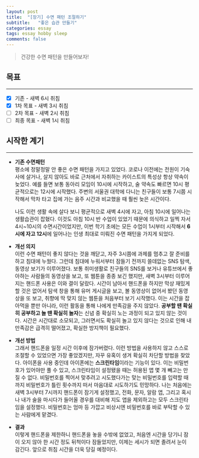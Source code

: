 ```yaml
---
layout: post  
title:  "[장기] 수면 패턴 조절하기"  
subtitle:   "좋은 습관 만들기"  
categories: essay  
tags: essay hobby sleep  
comments: false
---
```


> 건강한 수면 패턴을 만들어보자!

## 목표

---

- [x] 기존 - 새벽 6시 취침
- [x] 1차 목표 - 새벽 3시 취침
- [ ] 2차 목표 - 새벽 2시 취침
- [ ] 최종 목표 - 새벽 1시 취침

## 시작한 계기

---

* __기존 수면패턴__  
  평소에 정말정말 안 좋은 수면 패턴을 가지고 있었다. 코로나 이전에는 전원이 기숙사에 살거나, 살지 않아도 바로 근처에서 자취하는 카이스트의 특성상 항상 약속이 늦었다. 예를 들면 보통 동아리 모임이 10시에 시작하고, 술 약속도 빠르면 10시 평균적으로는 12시에 시작했다. 주변의 서울권 대학에 다니는 친구들이 보통 7시쯤 시작해서 막차 타고 집에 가는 음주 시간과 비교했을 때 훨씬 늦은 시간이다.  

  나도 이런 생활 속에 살다 보니 평균적으로 새벽 4시에 자고, 아침 10시에 일어나는 생활습관이 잡혔다. 이것도 아침 10시 반 수업이 있었기 때문에 의식하고 일찍 자서 4시~10시의 수면시간이었지만, 이번 학기 초에는 모든 수업이 1시부터 시작해서 **6시에 자고 12시**에 일어나는 인생 최대로 미뤄진 수면 패턴을 가지게 되었다.  

* __개선 의지__  
  이런 수면 패턴이 좋지 않다는 것을 깨닫고, 자주 3시쯤에 과제를 멈추고 잘 준비를 하고 침대에 누웠다. 그런데 침대에 누워서부터 잠들기 전까지 쓸데없는 SNS 탐색, 동영상 보기가 이루어졌다. 보통 취미생활로 친구들의 SNS를 보거나 유튜브에서 좋아하는 사람들의 동영상을 보고, 또 웹툰을 종종 보긴 했지만, 새벽 3시부터 이루어지는 핸드폰 사용은 이와 결이 달랐다. 시간이 남아서 핸드폰을 하지만 막상 재밌게 할 것은 없어서 탐색 창을 통해 유머 게시글을 보고, 볼 동영상이 없어서 봤던 동영상을 또 보고, 취향에 딱 맞지 않는 웹툰을 처음부터 보기 시작했다. 이는 시간을 잡아먹을 뿐만 아니라, 이런 활동을 통해 나에게 만족감을 주지 않았다. **공부할 땐 확실히 공부하고 놀 땐 확실히 놀자**는 신념 중 확실히 노는 과정이 되고 있지 않는 것이다. 시간은 시간대로 소모되고, 그러면서도 확실히 놀고 있지 않다는 것으로 인해 내 만족감은 급격히 떨어졌고, 확실한 방지책이 필요했다.  

* __개선 방법__  
  그래서 핸드폰을 일정 시간 이후에 잠가버렸다. 이런 방법을 사용하지 않고 스스로 조절할 수 있었으면 가장 좋았겠지만, 자꾸 유혹이 생겨 확실히 차단할 방법을 찾았다. 아이폰을 사용 중인데 아이폰에는 **스크린타임**이라는 기능이 있다. 이는 비밀번호가 있어야만 풀 수 있고, 스크린타임이 설정됐을 때는 허용된 앱 몇 개 빼고는 만질 수 없다. 비밀번호를 찍어서 맞추려고 시도했다가는 맞는 비밀번호를 입력할 때까지 비밀번호가 틀린 횟수까지 떠서 마음대로 시도하기도 민망하다. 나는 처음에는 새벽 3시부터 7시까지 핸드폰이 잠기게 설정했고, 전화, 문자, 알람 앱, 그리고 혹시나 내가 술을 마시다가 들어올 경우를 대비해 지도 앱을 제외하고는 모두 스크린타임을 설정했다. 비밀번호는 엄마 등 가깝고 비상시엔 비밀번호를 바로 부탁할 수 있는 사람에게 맡겼다.

* __결과__  
  이렇게 핸드폰을 제한하니 핸드폰을 놓을 수밖에 없었고, 처음엔 시간을 당기니 잠이 오지 않아 한 시간 정도 뒤척이다 잠들었지만, 이제는 세시가 되면 졸려서 눈이 감긴다. 앞으로 취침 시간을 더욱 당길 예정이다.